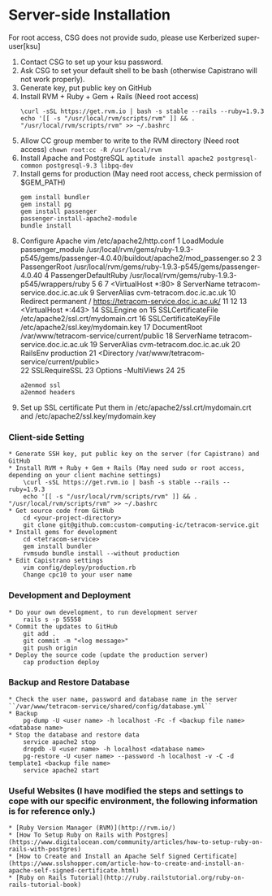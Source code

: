 
Server-side Installation 
=======================

For root access, CSG does not provide sudo, please use Kerberized super-user[ksu]

1. Contact CSG to set up your ksu password.
2. Ask CSG to set your default shell to be bash (otherwise Capistrano will not work properly).
3. Generate key, put public key on GitHub
4. Install RVM + Ruby + Gem + Rails (Need root access)
	```
	\curl -sSL https://get.rvm.io | bash -s stable --rails --ruby=1.9.3
	echo '[[ -s "/usr/local/rvm/scripts/rvm" ]] && . "/usr/local/rvm/scripts/rvm" >> ~/.bashrc
	```
5. Allow CC group member to write to the RVM directory (Need root access)
	```chown root:cc -R /usr/local/rvm```
6. Install Apache and PostgreSQL
	```aptitude install apache2 postgresql-common postgresql-9.3 libpq-dev```
7. Install gems for production (May need root access, check permission of $GEM_PATH)
	```
	gem install bundler
	gem install pg
	gem install passenger
	passenger-install-apache2-module
	bundle install
	```
8. Configure Apache
	vim /etc/apache2/http.conf
	1 LoadModule passenger_module /usr/local/rvm/gems/ruby-1.9.3-p545/gems/passenger-4.0.40/buildout/apache2/mod_passenger.so
	2    <IfModule mod_passenger.c>
	3      PassengerRoot /usr/local/rvm/gems/ruby-1.9.3-p545/gems/passenger-4.0.40
	4      PassengerDefaultRuby /usr/local/rvm/gems/ruby-1.9.3-p545/wrappers/ruby
	5    </IfModule>
	6 
	7 <VirtualHost *:80>
	8     ServerName tetracom-service.doc.ic.ac.uk
	9     ServerAlias cvm-tetracom.doc.ic.ac.uk
	10     Redirect permanent / https://tetracom-service.doc.ic.ac.uk/
	11 </VirtualHost>
	12 
	13 <VirtualHost *:443>
	14     SSLEngine on
	15     SSLCertificateFile /etc/apache2/ssl.crt/mydomain.crt
	16     SSLCertificateKeyFile /etc/apache2/ssl.key/mydomain.key
	17     DocumentRoot /var/www/tetracom-service/current/public
	18     ServerName tetracom-service.doc.ic.ac.uk
	19     ServerAlias cvm-tetracom.doc.ic.ac.uk
	20     RailsEnv production
	21     <Directory /var/www/tetracom-service/current/public>  
	22         SSLRequireSSL
	23         Options -MultiViews
	24     </Directory>
	25 </VirtualHost>
	```
	a2enmod ssl
	a2enmod headers
	```
9. Set up SSL certificate
	Put them in /etc/apache2/ssl.crt/mydomain.crt and /etc/apache2/ssl.key/mydomain.key

### Client-side Setting
	* Generate SSH key, put public key on the server (for Capistrano) and GitHub
	* Install RVM + Ruby + Gem + Rails (May need sudo or root access, depending on your client machine settings)
		\curl -sSL https://get.rvm.io | bash -s stable --rails --ruby=1.9.3
		echo '[[ -s "/usr/local/rvm/scripts/rvm" ]] && . "/usr/local/rvm/scripts/rvm" >> ~/.bashrc
	* Get source code from GitHub
		cd <your-project-directory>
		git clone git@github.com:custom-computing-ic/tetracom-service.git
	* Install gems for development
		cd <tetracom-service>
		gem install bundler
		rvmsudo bundle install --without production
	* Edit Capistrano settings 
		vim config/deploy/production.rb
		Change cpc10 to your user name

### Development and Deployment
	* Do your own development, to run development server
		rails s -p 55558
	* Commit the updates to GitHub
		git add .
		git commit -m "<log message>"
		git push origin
	* Deploy the source code (update the production server)
		cap production deploy

### Backup and Restore Database
	* Check the user name, password and database name in the server ``/var/www/tetracom-service/shared/config/database.yml``
	* Backup
		pg-dump -U <user name> -h localhost -Fc -f <backup file name> <database name>
	* Stop the database and restore data
		service apache2 stop
		dropdb -U <user name> -h localhost <database name>
		pg-restore -U <user name> --password -h localhost -v -C -d template1 <backup file name>
		service apache2 start
	
### Useful Websites (I have modified the steps and settings to cope with our specific environment, the following information is for reference only.)
	* [Ruby Version Manager (RVM)](http://rvm.io/)
	* [How To Setup Ruby on Rails with Postgres](https://www.digitalocean.com/community/articles/how-to-setup-ruby-on-rails-with-postgres)
	* [How to Create and Install an Apache Self Signed Certificate](https://www.sslshopper.com/article-how-to-create-and-install-an-apache-self-signed-certificate.html)
	* [Ruby on Rails Tutorial](http://ruby.railstutorial.org/ruby-on-rails-tutorial-book)
